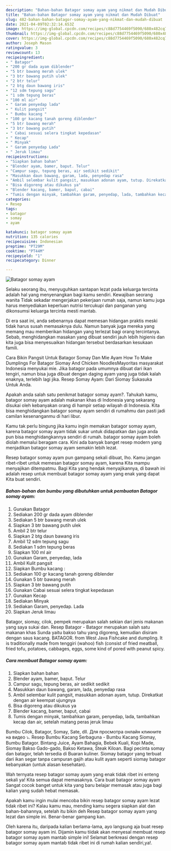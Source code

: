 ```yaml
---
description: "Bahan-bahan Batagor somay ayam yang nikmat dan Mudah Dibuat"
title: "Bahan-bahan Batagor somay ayam yang nikmat dan Mudah Dibuat"
slug: 482-bahan-bahan-batagor-somay-ayam-yang-nikmat-dan-mudah-dibuat
date: 2021-04-09T02:32:14.653Z
image: https://img-global.cpcdn.com/recipes/c88d7754469f5090/680x482cq70/batagor-somay-ayam-foto-resep-utama.jpg
thumbnail: https://img-global.cpcdn.com/recipes/c88d7754469f5090/680x482cq70/batagor-somay-ayam-foto-resep-utama.jpg
cover: https://img-global.cpcdn.com/recipes/c88d7754469f5090/680x482cq70/batagor-somay-ayam-foto-resep-utama.jpg
author: Joseph Mason
ratingvalue: 3
reviewcount: 13
recipeingredient:
- " Batagor"
- "200 gr dada ayam diblender"
- "5 btr bawang merah ulek"
- "3 btr bawang putih ulek"
- "2 btr telur"
- "2 btg daun bawang iris"
- "12 sdm tepung sagu"
- "1 sdm tepung beras"
- "100 ml air"
- " Garam penyedap lada"
- " Kulit pangsit"
- " Bumbu kacang "
- "100 gr kacang tanah goreng diblender"
- "5 btr bawang merah"
- "3 btr bawang putih"
- " Cabai sesuai selera tingkat kepedasan"
- " Kecap"
- " Minyak"
- " Garam penyedap Lada"
- " Jeruk limau"
recipeinstructions:
- "Siapkan bahan bahan"
- "Blender ayam, bamer, baput. Telur"
- "Campur sagu, tepung beras, air sedikit sedikit"
- "Masukkan daun bawang, garam, lada, penyedap rasa"
- "Ambil selembar kulit pangsit, masukkan adonan ayam, tutup. Direkatkat dengan air keempat ujungnya"
- "Bisa digoreng atau dikukus ya"
- "Blender kacang, bamer, baput, cabai"
- "Tumis dengan minyak, tambahkan garam, penyedap, lada, tambahkan kecap dan air, setelah matang peras jeruk limau"
categories:
- Resep
tags:
- batagor
- somay
- ayam

katakunci: batagor somay ayam 
nutrition: 135 calories
recipecuisine: Indonesian
preptime: "PT29M"
cooktime: "PT44M"
recipeyield: "1"
recipecategory: Dinner

---
```



![Batagor somay ayam](https://img-global.cpcdn.com/recipes/c88d7754469f5090/680x482cq70/batagor-somay-ayam-foto-resep-utama.jpg)

Selaku seorang ibu, menyuguhkan santapan lezat pada keluarga tercinta adalah hal yang menyenangkan bagi kamu sendiri. Kewajiban seorang  wanita Tidak sekadar mengerjakan pekerjaan rumah saja, namun kamu juga harus menyediakan keperluan nutrisi tercukupi dan panganan yang dikonsumsi keluarga tercinta mesti mantab.

Di era  saat ini, anda sebenarnya dapat memesan hidangan praktis meski tidak harus susah memasaknya dulu. Namun banyak juga mereka yang memang mau memberikan hidangan yang terlezat bagi orang tercintanya. Sebab, menghidangkan masakan yang dibuat sendiri jauh lebih higienis dan kita juga bisa menyesuaikan hidangan tersebut berdasarkan kesukaan famili. 

Cara Bikin Pangsit Untuk Batagor Somay Dan Mie Ayam How To Make Dumplings For Batagor Siomay And Chicken NoodlesMayoritas masyarakat Indonesia menyukai mie. Jika batagor pada umumnya dibuat dari ikan tengiri, namun bisa juga dibuat dengan daging ayam yang juga tidak kalah enaknya, terlebih lagi jika. Resep Somay Ayam: Dari Siomay Sukasuka Untuk Anda.

Apakah anda salah satu penikmat batagor somay ayam?. Tahukah kamu, batagor somay ayam adalah makanan khas di Indonesia yang sekarang disukai oleh kebanyakan orang di hampir setiap wilayah di Indonesia. Kita bisa menghidangkan batagor somay ayam sendiri di rumahmu dan pasti jadi camilan kesenanganmu di hari libur.

Kamu tak perlu bingung jika kamu ingin memakan batagor somay ayam, karena batagor somay ayam tidak sukar untuk didapatkan dan juga anda pun bisa menghidangkannya sendiri di rumah. batagor somay ayam boleh diolah memalui beragam cara. Kini ada banyak banget resep modern yang menjadikan batagor somay ayam semakin lebih lezat.

Resep batagor somay ayam pun gampang sekali dibuat, lho. Kamu jangan ribet-ribet untuk memesan batagor somay ayam, karena Kita mampu menyajikan ditempatmu. Bagi Kita yang hendak menyajikannya, di bawah ini adalah resep untuk membuat batagor somay ayam yang enak yang dapat Kita buat sendiri.

<!--inarticleads1-->

##### Bahan-bahan dan bumbu yang dibutuhkan untuk pembuatan Batagor somay ayam:

1. Gunakan  Batagor
1. Sediakan 200 gr dada ayam diblender
1. Sediakan 5 btr bawang merah ulek
1. Siapkan 3 btr bawang putih ulek
1. Ambil 2 btr telur
1. Siapkan 2 btg daun bawang iris
1. Ambil 12 sdm tepung sagu
1. Sediakan 1 sdm tepung beras
1. Siapkan 100 ml air
1. Gunakan  Garam, penyedap, lada
1. Ambil  Kulit pangsit
1. Siapkan  Bumbu kacang :
1. Sediakan 100 gr kacang tanah goreng diblender
1. Gunakan 5 btr bawang merah
1. Siapkan 3 btr bawang putih
1. Gunakan  Cabai sesuai selera tingkat kepedasan
1. Gunakan  Kecap
1. Sediakan  Minyak
1. Sediakan  Garam, penyedap. Lada
1. Siapkan  Jeruk limau


Batagor, siomay, cilok, pempek merupakan salah sekian dari jenis makanan yang saya sukai dan. Resep Batagor - Batagor merupakan salah satu makanan khas Sunda yaitu bakso tahu yang digoreng, kemudian disiram dengan saus kacang. BATAGOR. from West Java Fishcake and dumpling. It is traditionally made from tenggiri (wahoo) fish (consist of fried meatball, fried tofu, potatoes, cabbages, eggs, some kind of pored with peanut spicy. 

<!--inarticleads2-->

##### Cara membuat Batagor somay ayam:

1. Siapkan bahan bahan
1. Blender ayam, bamer, baput. Telur
1. Campur sagu, tepung beras, air sedikit sedikit
1. Masukkan daun bawang, garam, lada, penyedap rasa
1. Ambil selembar kulit pangsit, masukkan adonan ayam, tutup. Direkatkat dengan air keempat ujungnya
1. Bisa digoreng atau dikukus ya
1. Blender kacang, bamer, baput, cabai
1. Tumis dengan minyak, tambahkan garam, penyedap, lada, tambahkan kecap dan air, setelah matang peras jeruk limau


Bumbu Cilok, Batagor, Somay, Sate, dll. Для просмотра онлайн кликните на видео ⤵. Resep Bumbu Kacang Serbaguna - Bumbu Kacang Siomay, Bumbu Batagor. Bintang Juice, Ayam Bahagia, Bebek Kuali, Kopi Made, Siomay Bakso Gado-gado, Bakso Ketawa, Steak Kiloan. Bagi pecinta somay dan batagor, telah tersedia di Buaran kuliner. Siomay batagor yang terbuat dari ikan segar tanpa campuran gajih atau kulit ayam seperti siomay batagor kebanyakan (untuk alasan kesehatan). 

Wah ternyata resep batagor somay ayam yang enak tidak ribet ini enteng sekali ya! Kita semua dapat memasaknya. Cara buat batagor somay ayam Sangat cocok banget untuk kita yang baru belajar memasak atau juga bagi kalian yang sudah hebat memasak.

Apakah kamu ingin mulai mencoba bikin resep batagor somay ayam lezat tidak ribet ini? Kalau kamu mau, mending kamu segera siapkan alat dan bahan-bahannya, setelah itu bikin deh Resep batagor somay ayam yang lezat dan simple ini. Benar-benar gampang kan. 

Oleh karena itu, daripada kalian berlama-lama, ayo langsung aja buat resep batagor somay ayam ini. Dijamin kamu tiidak akan menyesal membuat resep batagor somay ayam mantab simple ini! Selamat berkreasi dengan resep batagor somay ayam mantab tidak ribet ini di rumah kalian sendiri,ya!.

